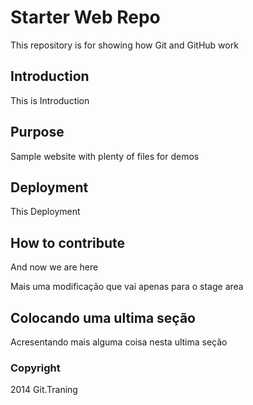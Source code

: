 # Starter Web Repo

This repository is for showing how Git and GitHub work

## Introduction

This is Introduction
## Purpose

Sample website with plenty of files for demos

## Deployment

This Deployment

## How to contribute

And now we are here

Mais uma modificação que vai apenas para o stage area

## Colocando uma ultima seção

Acresentando mais alguma coisa nesta ultima seção

### Copyright

2014 Git.Traning